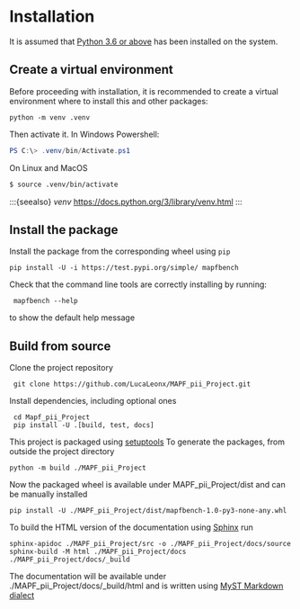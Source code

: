 # Installation

It is assumed that [Python 3.6 or above](https://www.python.org/) has been installed
on the system.

## Create a virtual environment

Before proceeding with installation, 
it is recommended to create a virtual environment
where to install this and other packages:

```shell
python -m venv .venv
```

Then activate it. In Windows Powershell:
```powershell
PS C:\> .venv/bin/Activate.ps1
```
On Linux and MacOS
```bash
$ source .venv/bin/activate
```

:::{seealso}
*venv* https://docs.python.org/3/library/venv.html
:::

## Install the package

Install the package from the corresponding wheel using `pip`

```shell
pip install -U -i https://test.pypi.org/simple/ mapfbench
```
Check that the command line tools are correctly installing by running:
```shell
 mapfbench --help
```
to show the default help message

## Build from source

Clone the project repository

```shell
 git clone https://github.com/LucaLeonx/MAPF_pii_Project.git
```

Install dependencies, including optional ones
```shell
 cd Mapf_pii_Project
 pip install -U .[build, test, docs]
```

This project is packaged using [setuptools](https://pypi.org/project/setuptools/)
To generate the packages, from outside the project directory
```shell
python -m build ./MAPF_pii_Project
```

Now the packaged wheel is available under MAPF_pii_Project/dist and can be
manually installed

```shell
pip install -U ./MAPF_pii_Project/dist/mapfbench-1.0-py3-none-any.whl
```

To build the HTML version of the documentation using [Sphinx](https://www.sphinx-doc.org/en/master/index.html) run
```shell
sphinx-apidoc ./MAPF_pii_Project/src -o ./MAPF_pii_Project/docs/source
sphinx-build -M html ./MAPF_pii_Project/docs ./MAPF_pii_Project/docs/_build
```

The documentation will be available under ./MAPF_pii_Project/docs/_build/html
and is written using [MyST Markdown dialect](https://myst-parser.readthedocs.io/en/latest/)




